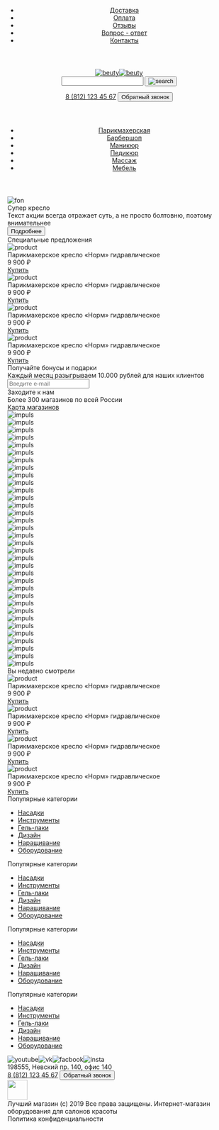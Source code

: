 <!DOCTYPE html>
<html lang="en">
  <head>
    <meta charset="UTF-8">
    <meta http-equiv="X-UA-Compatible" content="IE=edge">
    <meta name="viewport" content="width=device-width, initial-scale=1.0">
    <title>Project3</title>
    <link rel="stylesheet" href="./assets/css/app.css">
  </head>
  <body class="wrapper"> 
    <header class="header">
      <div class="container"> 
        <nav class="nav"> 
          <ul class="nav__list">
            <li class="nav__item"><a class="nav__link" href="#"> Доставка</a></li>
            <li class="nav__item"><a class="nav__link" href="#"> Оплата</a></li>
            <li class="nav__item"><a class="nav__link" href="#"> Отзывы</a></li>
            <li class="nav__item"><a class="nav__link" href="#"> Вопрос - ответ</a></li>
            <li class="nav__item"><a class="nav__link" href="#"> Контакты</a></li>
          </ul>
        </nav>
      </div>
    </header>
    <header class="header-middle"> 
      <div class="container">
        <div class="header-middle__inner"><a class="logo" href="index.html"><img class="img__logo1" src="./assets/imgs/logo.svg" alt="beuty"><img class="img__logo2" src="./assets/imgs/logo2.svg" alt="beuty"></a>
          <form class="search" action="#"> 
            <input class="search__field" type="text" value="">
            <button class="search__btn"> <img src="./assets/imgs/search.svg" alt="search"></button>
          </form><a class="contact-phone" href="tel:88121234567">8 (812) 123 45 67</a>
          <button class="btn btn--bordered">Обратный звонок </button>
        </div>
      </div>
    </header>
    <header class="header-menu"> 
      <div class="container">
        <nav class="nav2"> 
          <ul class="nav2__list">
            <li class="nav2__item"><a class="nav2__link" href="#"> Парикмахерская</a></li>
            <li class="nav2__item"><a class="nav2__link" href="#"> Барбершоп</a></li>
            <li class="nav2__item"><a class="nav2__link" href="#"> Маникюр</a></li>
            <li class="nav2__item"><a class="nav2__link" href="#"> Педикюр</a></li>
            <li class="nav2__item"><a class="nav2__link" href="#"> Массаж </a></li>
            <li class="nav2__item"><a class="nav2__link" href="#"> Мебель    </a></li>
          </ul>
        </nav>
      </div>
    </header>
    <main class="main"> 
      <section class="second"><img class="second__img" src="./assets/imgs/fon.jpg" alt="fon">
        <div class="container">
          <div class="second__white"> 
            <div class="second__whitetextbig">Супер кресло </div>
            <div class="second__whitetextmin">Текст акции всегда отражает суть, а не просто болтовню, поэтому внимательнее</div>
            <button class="btn second--bordered">Подробнее  </button>
          </div>
          <div class="second__title">Специальные предложения</div>
          <div class="second__row"> 
                        <div class="second__col"> 
                          <div class="product"> 
                            <div class="product__img"> <img src="./assets/imgs/product.jpg" alt="product"></div>
                            <div class="product__title">Парикмахерское кресло «Норм» гидравлическое</div>
                            <div class="product__price">9 900 ₽ </div>
                            <div class="product__btn"> <a class="btn" href="#">Купить</a></div>
                          </div>
                        </div>
                        <div class="second__col"> 
                          <div class="product"> 
                            <div class="product__img"> <img src="./assets/imgs/product.jpg" alt="product"></div>
                            <div class="product__title">Парикмахерское кресло «Норм» гидравлическое</div>
                            <div class="product__price">9 900 ₽ </div>
                            <div class="product__btn"> <a class="btn" href="#">Купить</a></div>
                          </div>
                        </div>
                        <div class="second__col"> 
                          <div class="product"> 
                            <div class="product__img"> <img src="./assets/imgs/product.jpg" alt="product"></div>
                            <div class="product__title">Парикмахерское кресло «Норм» гидравлическое</div>
                            <div class="product__price">9 900 ₽ </div>
                            <div class="product__btn"> <a class="btn" href="#">Купить</a></div>
                          </div>
                        </div>
                        <div class="second__col"> 
                          <div class="product"> 
                            <div class="product__img"> <img src="./assets/imgs/product.jpg" alt="product"></div>
                            <div class="product__title">Парикмахерское кресло «Норм» гидравлическое</div>
                            <div class="product__price">9 900 ₽ </div>
                            <div class="product__btn"> <a class="btn" href="#">Купить</a></div>
                          </div>
                        </div>
          </div>
          <div class="second__rowpink"> 
            <div class="second__rowpink1"> 
              <div class="second__text">Получайте бонусы и подарки</div>
              <div class="second__text2">Каждый месяц разыгрываем 10.000 рублей для наших клиентов</div>
              <input class="second__input" type="text" placeholder="Введите e-mail">
            </div>
            <div class="second__rowpink2">
              <div class="second__text">Заходите к нам</div>
              <div class="second__text2">Более 300 магазинов по всей России</div>
              <div class="second__btn"><a class="btn" href="#">Карта магазинов </a></div>
            </div>
          </div>
          <div class="second__row2"> 
                        <div class="second__col2"> 
                          <div class="impuls"> 
                            <div class="impuls__img"> <img src="./assets/imgs/impuls.png" alt="impuls"></div>
                          </div>
                        </div>
                        <div class="second__col2"> 
                          <div class="impuls"> 
                            <div class="impuls__img"> <img src="./assets/imgs/impuls.png" alt="impuls"></div>
                          </div>
                        </div>
                        <div class="second__col2"> 
                          <div class="impuls"> 
                            <div class="impuls__img"> <img src="./assets/imgs/impuls.png" alt="impuls"></div>
                          </div>
                        </div>
                        <div class="second__col2"> 
                          <div class="impuls"> 
                            <div class="impuls__img"> <img src="./assets/imgs/impuls.png" alt="impuls"></div>
                          </div>
                        </div>
          </div>
          <div class="second__row2"> 
                        <div class="second__col2"> 
                          <div class="impuls"> 
                            <div class="impuls__img"> <img src="./assets/imgs/impuls.png" alt="impuls"></div>
                          </div>
                        </div>
                        <div class="second__col2"> 
                          <div class="impuls"> 
                            <div class="impuls__img"> <img src="./assets/imgs/impuls.png" alt="impuls"></div>
                          </div>
                        </div>
                        <div class="second__col2"> 
                          <div class="impuls"> 
                            <div class="impuls__img"> <img src="./assets/imgs/impuls.png" alt="impuls"></div>
                          </div>
                        </div>
                        <div class="second__col2"> 
                          <div class="impuls"> 
                            <div class="impuls__img"> <img src="./assets/imgs/impuls.png" alt="impuls"></div>
                          </div>
                        </div>
          </div>
          <div class="second__row2"> 
                        <div class="second__col2"> 
                          <div class="impuls"> 
                            <div class="impuls__img"> <img src="./assets/imgs/impuls.png" alt="impuls"></div>
                          </div>
                        </div>
                        <div class="second__col2"> 
                          <div class="impuls"> 
                            <div class="impuls__img"> <img src="./assets/imgs/impuls.png" alt="impuls"></div>
                          </div>
                        </div>
                        <div class="second__col2"> 
                          <div class="impuls"> 
                            <div class="impuls__img"> <img src="./assets/imgs/impuls.png" alt="impuls"></div>
                          </div>
                        </div>
                        <div class="second__col2"> 
                          <div class="impuls"> 
                            <div class="impuls__img"> <img src="./assets/imgs/impuls.png" alt="impuls"></div>
                          </div>
                        </div>
          </div>
          <div class="second__row3"> 
                        <div class="second__col2"> 
                          <div class="impuls"> 
                            <div class="impuls__img"> <img src="./assets/imgs/impuls.png" alt="impuls"></div>
                          </div>
                        </div>
                        <div class="second__col2"> 
                          <div class="impuls"> 
                            <div class="impuls__img"> <img src="./assets/imgs/impuls.png" alt="impuls"></div>
                          </div>
                        </div>
                        <div class="second__col2"> 
                          <div class="impuls"> 
                            <div class="impuls__img"> <img src="./assets/imgs/impuls.png" alt="impuls"></div>
                          </div>
                        </div>
          </div>
          <div class="second__row3"> 
                        <div class="second__col2"> 
                          <div class="impuls"> 
                            <div class="impuls__img"> <img src="./assets/imgs/impuls.png" alt="impuls"></div>
                          </div>
                        </div>
                        <div class="second__col2"> 
                          <div class="impuls"> 
                            <div class="impuls__img"> <img src="./assets/imgs/impuls.png" alt="impuls"></div>
                          </div>
                        </div>
                        <div class="second__col2"> 
                          <div class="impuls"> 
                            <div class="impuls__img"> <img src="./assets/imgs/impuls.png" alt="impuls"></div>
                          </div>
                        </div>
          </div>
          <div class="second__row3"> 
                        <div class="second__col2"> 
                          <div class="impuls"> 
                            <div class="impuls__img"> <img src="./assets/imgs/impuls.png" alt="impuls"></div>
                          </div>
                        </div>
                        <div class="second__col2"> 
                          <div class="impuls"> 
                            <div class="impuls__img"> <img src="./assets/imgs/impuls.png" alt="impuls"></div>
                          </div>
                        </div>
                        <div class="second__col2"> 
                          <div class="impuls"> 
                            <div class="impuls__img"> <img src="./assets/imgs/impuls.png" alt="impuls"></div>
                          </div>
                        </div>
          </div>
          <div class="second__row3"> 
                        <div class="second__col2"> 
                          <div class="impuls"> 
                            <div class="impuls__img"> <img src="./assets/imgs/impuls.png" alt="impuls"></div>
                          </div>
                        </div>
                        <div class="second__col2"> 
                          <div class="impuls"> 
                            <div class="impuls__img"> <img src="./assets/imgs/impuls.png" alt="impuls"></div>
                          </div>
                        </div>
                        <div class="second__col2"> 
                          <div class="impuls"> 
                            <div class="impuls__img"> <img src="./assets/imgs/impuls.png" alt="impuls"></div>
                          </div>
                        </div>
          </div>
          <div class="second__row4"> 
                        <div class="second__col2"> 
                          <div class="impuls"> 
                            <div class="impuls__img"> <img src="./assets/imgs/impuls.png" alt="impuls"></div>
                          </div>
                        </div>
                        <div class="second__col2"> 
                          <div class="impuls"> 
                            <div class="impuls__img"> <img src="./assets/imgs/impuls.png" alt="impuls"></div>
                          </div>
                        </div>
          </div>
          <div class="second__row4"> 
                        <div class="second__col2"> 
                          <div class="impuls"> 
                            <div class="impuls__img"> <img src="./assets/imgs/impuls.png" alt="impuls"></div>
                          </div>
                        </div>
                        <div class="second__col2"> 
                          <div class="impuls"> 
                            <div class="impuls__img"> <img src="./assets/imgs/impuls.png" alt="impuls"></div>
                          </div>
                        </div>
          </div>
          <div class="second__row4"> 
                        <div class="second__col2"> 
                          <div class="impuls"> 
                            <div class="impuls__img"> <img src="./assets/imgs/impuls.png" alt="impuls"></div>
                          </div>
                        </div>
                        <div class="second__col2"> 
                          <div class="impuls"> 
                            <div class="impuls__img"> <img src="./assets/imgs/impuls.png" alt="impuls"></div>
                          </div>
                        </div>
          </div>
          <div class="second__row4"> 
                        <div class="second__col2"> 
                          <div class="impuls"> 
                            <div class="impuls__img"> <img src="./assets/imgs/impuls.png" alt="impuls"></div>
                          </div>
                        </div>
                        <div class="second__col2"> 
                          <div class="impuls"> 
                            <div class="impuls__img"> <img src="./assets/imgs/impuls.png" alt="impuls"></div>
                          </div>
                        </div>
          </div>
          <div class="second__row4"> 
                        <div class="second__col2"> 
                          <div class="impuls"> 
                            <div class="impuls__img"> <img src="./assets/imgs/impuls.png" alt="impuls"></div>
                          </div>
                        </div>
                        <div class="second__col2"> 
                          <div class="impuls"> 
                            <div class="impuls__img"> <img src="./assets/imgs/impuls.png" alt="impuls"></div>
                          </div>
                        </div>
          </div>
          <div class="second__title">Вы недавно смотрели</div>
          <div class="second__row">
                        <div class="second__col"> 
                          <div class="product"> 
                            <div class="product__img"> <img src="./assets/imgs/product.jpg" alt="product"></div>
                            <div class="product__title">Парикмахерское кресло «Норм» гидравлическое</div>
                            <div class="product__price">9 900 ₽ </div>
                            <div class="product__btn"> <a class="btn" href="">Купить</a></div>
                          </div>
                        </div>
                        <div class="second__col"> 
                          <div class="product"> 
                            <div class="product__img"> <img src="./assets/imgs/product.jpg" alt="product"></div>
                            <div class="product__title">Парикмахерское кресло «Норм» гидравлическое</div>
                            <div class="product__price">9 900 ₽ </div>
                            <div class="product__btn"> <a class="btn" href="">Купить</a></div>
                          </div>
                        </div>
                        <div class="second__col"> 
                          <div class="product"> 
                            <div class="product__img"> <img src="./assets/imgs/product.jpg" alt="product"></div>
                            <div class="product__title">Парикмахерское кресло «Норм» гидравлическое</div>
                            <div class="product__price">9 900 ₽ </div>
                            <div class="product__btn"> <a class="btn" href="">Купить</a></div>
                          </div>
                        </div>
                        <div class="second__col"> 
                          <div class="product"> 
                            <div class="product__img"> <img src="./assets/imgs/product.jpg" alt="product"></div>
                            <div class="product__title">Парикмахерское кресло «Норм» гидравлическое</div>
                            <div class="product__price">9 900 ₽ </div>
                            <div class="product__btn"> <a class="btn" href="">Купить</a></div>
                          </div>
                        </div>
          </div>
        </div>
        <!--        mixin product2(args={})
            .second__col 
                .product 
                    .product__img 
                        img(src=args.vimg, alt="product")
                    .product__title=args.vtitle 
                    .product__price=args.vprice 
                    .product__btn 
                        a(href="#").btn Купить
        +product2({
            vtitle: 'Парикмахерское кресло «Норм» гидравлическое',
            vimg: './assets/imgs/product.jpg',
            vprice: '9 900 ₽'
        })
        +product2({
            vtitle: 'Парикмахерское кресло «Норм» гидравлическое',
            vimg: './assets/imgs/product.jpg',
            vprice: '9 900 ₽'
        })
        +product2({
            vtitle: 'Парикмахерское кресло «Норм» гидравлическое',
            vimg: './assets/imgs/product.jpg',
            vprice: '9 900 ₽'
        })
        +product2({
            vtitle: 'Парикмахерское кресло «Норм» гидравлическое',
            vimg: './assets/imgs/product.jpg',
            vprice: '9 900 ₽'
        })
        -->
        <!---->
      </section>
    </main>
    <footer class="footer"> 
      <div class="container">
        <div class="footer__div">
                  <div class="footer__box">
                    <div class="footer__h2">Популярные категории</div>
                    <nav class="nav3"> 
                      <ul class="nav3__list"> 
                        <li class="nav3__item"><a class="nav3__link" href="#"> Насадки</a></li>
                        <li class="nav3__item"><a class="nav3__link" href="#"> Инструменты</a></li>
                        <li class="nav3__item"><a class="nav3__link" href="#"> Гель-лаки</a></li>
                        <li class="nav3__item"><a class="nav3__link" href="#"> Дизайн</a></li>
                        <li class="nav3__item"><a class="nav3__link" href="#">Наращивание</a></li>
                        <li class="nav3__item"><a class="nav3__link" href="#"> Оборудование </a></li>
                      </ul>
                    </nav>
                  </div>
                  <div class="footer__box">
                    <div class="footer__h2">Популярные категории</div>
                    <nav class="nav3"> 
                      <ul class="nav3__list"> 
                        <li class="nav3__item"><a class="nav3__link" href="#"> Насадки</a></li>
                        <li class="nav3__item"><a class="nav3__link" href="#"> Инструменты</a></li>
                        <li class="nav3__item"><a class="nav3__link" href="#"> Гель-лаки</a></li>
                        <li class="nav3__item"><a class="nav3__link" href="#"> Дизайн</a></li>
                        <li class="nav3__item"><a class="nav3__link" href="#">Наращивание</a></li>
                        <li class="nav3__item"><a class="nav3__link" href="#"> Оборудование </a></li>
                      </ul>
                    </nav>
                  </div>
                  <div class="footer__box">
                    <div class="footer__h2">Популярные категории</div>
                    <nav class="nav3"> 
                      <ul class="nav3__list"> 
                        <li class="nav3__item"><a class="nav3__link" href="#"> Насадки</a></li>
                        <li class="nav3__item"><a class="nav3__link" href="#"> Инструменты</a></li>
                        <li class="nav3__item"><a class="nav3__link" href="#"> Гель-лаки</a></li>
                        <li class="nav3__item"><a class="nav3__link" href="#"> Дизайн</a></li>
                        <li class="nav3__item"><a class="nav3__link" href="#">Наращивание</a></li>
                        <li class="nav3__item"><a class="nav3__link" href="#"> Оборудование </a></li>
                      </ul>
                    </nav>
                  </div>
                  <div class="footer__box">
                    <div class="footer__h2">Популярные категории</div>
                    <nav class="nav3"> 
                      <ul class="nav3__list"> 
                        <li class="nav3__item"><a class="nav3__link" href="#"> Насадки</a></li>
                        <li class="nav3__item"><a class="nav3__link" href="#"> Инструменты</a></li>
                        <li class="nav3__item"><a class="nav3__link" href="#"> Гель-лаки</a></li>
                        <li class="nav3__item"><a class="nav3__link" href="#"> Дизайн</a></li>
                        <li class="nav3__item"><a class="nav3__link" href="#">Наращивание</a></li>
                        <li class="nav3__item"><a class="nav3__link" href="#"> Оборудование </a></li>
                      </ul>
                    </nav>
                  </div>
        </div>
        <div class="footer__boxwithimg">
          <div class="footer__imgs">         <img class="footer__img" src="./assets/imgs/youtube.svg" alt="youtube"><img class="footer__img" src="./assets/imgs/vk.svg" alt="vk"><img class="footer__img" src="./assets/imgs/facbook.svg" alt="facbook"><img class="footer__img" src="./assets/imgs/insta.svg" alt="insta"></div>
          <div class="footer__text">198555, Невский пр. 140, офис 140</div>
          <div class="footer__tel"> <a class="contact-phone" href="tel:88121234567">8 (812) 123 45 67</a>
            <button class="btn btn--bordered">Обратный звонок</button>
          </div><a class="contact-phonebtn" href="tel:88121234567"> <img src="./assets/imgs/phone.png" alt="" width="45px"></a>
        </div>
      </div>
    </footer>
    <div class="footer__bottom">
      <div class="footer__bottomin">
        <div class="footer__c">Лучший магазин (с) 2019 Все права защищены. Интернет-магазин оборудования для салонов красоты</div>
        <div class="footer__politic">Политика конфиденциальности</div>
      </div>
    </div>
  </body>
</html>